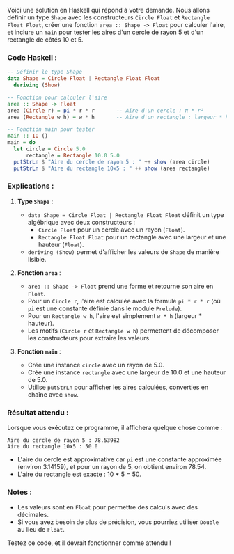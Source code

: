 Voici une solution en Haskell qui répond à votre demande. Nous allons définir un type `Shape` avec les constructeurs `Circle Float` et `Rectangle Float Float`, créer une fonction `area :: Shape -> Float` pour calculer l'aire, et inclure un `main` pour tester les aires d'un cercle de rayon 5 et d'un rectangle de côtés 10 et 5.

### Code Haskell :
```haskell
-- Définir le type Shape
data Shape = Circle Float | Rectangle Float Float
  deriving (Show)

-- Fonction pour calculer l'aire
area :: Shape -> Float
area (Circle r) = pi * r * r       -- Aire d'un cercle : π * r²
area (Rectangle w h) = w * h       -- Aire d'un rectangle : largeur * hauteur

-- Fonction main pour tester
main :: IO ()
main = do
  let circle = Circle 5.0
      rectangle = Rectangle 10.0 5.0
  putStrLn $ "Aire du cercle de rayon 5 : " ++ show (area circle)
  putStrLn $ "Aire du rectangle 10x5 : " ++ show (area rectangle)
```

### Explications :
1. **Type `Shape`** :
   - `data Shape = Circle Float | Rectangle Float Float` définit un type algébrique avec deux constructeurs :
     - `Circle Float` pour un cercle avec un rayon (`Float`).
     - `Rectangle Float Float` pour un rectangle avec une largeur et une hauteur (`Float`).
   - `deriving (Show)` permet d'afficher les valeurs de `Shape` de manière lisible.

2. **Fonction `area`** :
   - `area :: Shape -> Float` prend une forme et retourne son aire en `Float`.
   - Pour un `Circle r`, l'aire est calculée avec la formule `pi * r * r` (où `pi` est une constante définie dans le module `Prelude`).
   - Pour un `Rectangle w h`, l'aire est simplement `w * h` (largeur * hauteur).
   - Les motifs (`Circle r` et `Rectangle w h`) permettent de décomposer les constructeurs pour extraire les valeurs.

3. **Fonction `main`** :
   - Crée une instance `circle` avec un rayon de 5.0.
   - Crée une instance `rectangle` avec une largeur de 10.0 et une hauteur de 5.0.
   - Utilise `putStrLn` pour afficher les aires calculées, converties en chaîne avec `show`.

### Résultat attendu :
Lorsque vous exécutez ce programme, il affichera quelque chose comme :
```
Aire du cercle de rayon 5 : 78.53982
Aire du rectangle 10x5 : 50.0
```
- L'aire du cercle est approximative car `pi` est une constante approximée (environ 3.14159), et pour un rayon de 5, on obtient environ 78.54.
- L'aire du rectangle est exacte : 10 * 5 = 50.

### Notes :
- Les valeurs sont en `Float` pour permettre des calculs avec des décimales.
- Si vous avez besoin de plus de précision, vous pourriez utiliser `Double` au lieu de `Float`.

Testez ce code, et il devrait fonctionner comme attendu !
